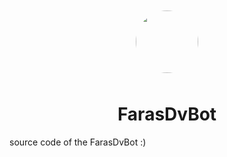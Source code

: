 <div align="center">
<img src="https://user-images.githubusercontent.com/93007857/212830896-3c5a1487-b0a0-40eb-9bfc-c308b0e28571.jpg" height="100" style="margin: 10px;border-radius: 100px;">
  <h1>FarasDvBot</h1>
</div>
source code of the FarasDvBot :)
